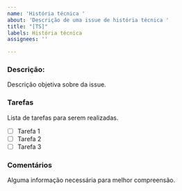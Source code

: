 ```yaml
---
name: 'História técnica '
about: 'Descrição de uma issue de história técnica '
title: "[TS]"
labels: História técnica
assignees: ''

---
```


### Descrição:
Descrição objetiva sobre da issue.

### Tarefas
Lista de tarefas para serem realizadas. 

- [ ] Tarefa 1
- [ ] Tarefa 2
- [ ] Tarefa 3
 
### Comentários
Alguma informação necessária para melhor compreensão.
